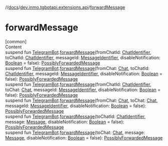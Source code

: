 //[docs](../../index.md)/[dev.inmo.tgbotapi.extensions.api](index.md)/[forwardMessage](forward-message.md)



# forwardMessage  
[common]  
Content  
suspend fun [TelegramBot](../dev.inmo.tgbotapi.bot/index.md#%5Bdev.inmo.tgbotapi.bot%2FTelegramBot%2F%2F%2FPointingToDeclaration%2F%5D%2FClasslikes%2F625018081).[forwardMessage](forward-message.md)(fromChatId: [ChatIdentifier](../dev.inmo.tgbotapi.types/-chat-identifier/index.md), toChatId: [ChatIdentifier](../dev.inmo.tgbotapi.types/-chat-identifier/index.md), messageId: [MessageIdentifier](../dev.inmo.tgbotapi.types/index.md#%5Bdev.inmo.tgbotapi.types%2FMessageIdentifier%2F%2F%2FPointingToDeclaration%2F%5D%2FClasslikes%2F625018081), disableNotification: [Boolean](https://kotlinlang.org/api/latest/jvm/stdlib/kotlin/-boolean/index.html) = false): [PossiblyForwardedMessage](../dev.inmo.tgbotapi.types.message.abstracts/-possibly-forwarded-message/index.md)  
suspend fun [TelegramBot](../dev.inmo.tgbotapi.bot/index.md#%5Bdev.inmo.tgbotapi.bot%2FTelegramBot%2F%2F%2FPointingToDeclaration%2F%5D%2FClasslikes%2F625018081).[forwardMessage](forward-message.md)(fromChat: [Chat](../dev.inmo.tgbotapi.types.chat.abstracts/-chat/index.md), toChatId: [ChatIdentifier](../dev.inmo.tgbotapi.types/-chat-identifier/index.md), messageId: [MessageIdentifier](../dev.inmo.tgbotapi.types/index.md#%5Bdev.inmo.tgbotapi.types%2FMessageIdentifier%2F%2F%2FPointingToDeclaration%2F%5D%2FClasslikes%2F625018081), disableNotification: [Boolean](https://kotlinlang.org/api/latest/jvm/stdlib/kotlin/-boolean/index.html) = false): [PossiblyForwardedMessage](../dev.inmo.tgbotapi.types.message.abstracts/-possibly-forwarded-message/index.md)  
suspend fun [TelegramBot](../dev.inmo.tgbotapi.bot/index.md#%5Bdev.inmo.tgbotapi.bot%2FTelegramBot%2F%2F%2FPointingToDeclaration%2F%5D%2FClasslikes%2F625018081).[forwardMessage](forward-message.md)(fromChatId: [ChatIdentifier](../dev.inmo.tgbotapi.types/-chat-identifier/index.md), toChat: [Chat](../dev.inmo.tgbotapi.types.chat.abstracts/-chat/index.md), messageId: [MessageIdentifier](../dev.inmo.tgbotapi.types/index.md#%5Bdev.inmo.tgbotapi.types%2FMessageIdentifier%2F%2F%2FPointingToDeclaration%2F%5D%2FClasslikes%2F625018081), disableNotification: [Boolean](https://kotlinlang.org/api/latest/jvm/stdlib/kotlin/-boolean/index.html) = false): [PossiblyForwardedMessage](../dev.inmo.tgbotapi.types.message.abstracts/-possibly-forwarded-message/index.md)  
suspend fun [TelegramBot](../dev.inmo.tgbotapi.bot/index.md#%5Bdev.inmo.tgbotapi.bot%2FTelegramBot%2F%2F%2FPointingToDeclaration%2F%5D%2FClasslikes%2F625018081).[forwardMessage](forward-message.md)(fromChat: [Chat](../dev.inmo.tgbotapi.types.chat.abstracts/-chat/index.md), toChat: [Chat](../dev.inmo.tgbotapi.types.chat.abstracts/-chat/index.md), messageId: [MessageIdentifier](../dev.inmo.tgbotapi.types/index.md#%5Bdev.inmo.tgbotapi.types%2FMessageIdentifier%2F%2F%2FPointingToDeclaration%2F%5D%2FClasslikes%2F625018081), disableNotification: [Boolean](https://kotlinlang.org/api/latest/jvm/stdlib/kotlin/-boolean/index.html) = false): [PossiblyForwardedMessage](../dev.inmo.tgbotapi.types.message.abstracts/-possibly-forwarded-message/index.md)  
suspend fun [TelegramBot](../dev.inmo.tgbotapi.bot/index.md#%5Bdev.inmo.tgbotapi.bot%2FTelegramBot%2F%2F%2FPointingToDeclaration%2F%5D%2FClasslikes%2F625018081).[forwardMessage](forward-message.md)(toChatId: [ChatIdentifier](../dev.inmo.tgbotapi.types/-chat-identifier/index.md), message: [Message](../dev.inmo.tgbotapi.types.message.abstracts/-message/index.md), disableNotification: [Boolean](https://kotlinlang.org/api/latest/jvm/stdlib/kotlin/-boolean/index.html) = false): [PossiblyForwardedMessage](../dev.inmo.tgbotapi.types.message.abstracts/-possibly-forwarded-message/index.md)  
suspend fun [TelegramBot](../dev.inmo.tgbotapi.bot/index.md#%5Bdev.inmo.tgbotapi.bot%2FTelegramBot%2F%2F%2FPointingToDeclaration%2F%5D%2FClasslikes%2F625018081).[forwardMessage](forward-message.md)(toChat: [Chat](../dev.inmo.tgbotapi.types.chat.abstracts/-chat/index.md), message: [Message](../dev.inmo.tgbotapi.types.message.abstracts/-message/index.md), disableNotification: [Boolean](https://kotlinlang.org/api/latest/jvm/stdlib/kotlin/-boolean/index.html) = false): [PossiblyForwardedMessage](../dev.inmo.tgbotapi.types.message.abstracts/-possibly-forwarded-message/index.md)  



